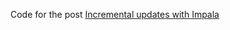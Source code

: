 Code for the post [Incremental updates with Impala](http://rvvincelli.github.io/55555/05/05/impala-incremental-updates/)